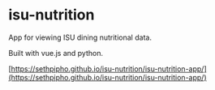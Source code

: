 # isu-nutrition
App for viewing ISU dining nutritional data.

Built with vue.js and python.

[https://sethpipho.github.io/isu-nutrition/isu-nutrition-app/](https://sethpipho.github.io/isu-nutrition/isu-nutrition-app/)